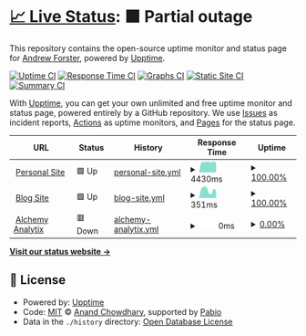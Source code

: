 # [📈 Live Status](https://status.andrewjf.com): <!--live status--> **🟧 Partial outage**

This repository contains the open-source uptime monitor and status page for [Andrew Forster](https://status.andrewjf.com), powered by [Upptime](https://github.com/upptime/upptime).

[![Uptime CI](https://github.com/Andrew-Forster/uptime/workflows/Uptime%20CI/badge.svg)](https://github.com/Andrew-Forster/uptime/actions?query=workflow%3A%22Uptime+CI%22)
[![Response Time CI](https://github.com/Andrew-Forster/uptime/workflows/Response%20Time%20CI/badge.svg)](https://github.com/Andrew-Forster/uptime/actions?query=workflow%3A%22Response+Time+CI%22)
[![Graphs CI](https://github.com/Andrew-Forster/uptime/workflows/Graphs%20CI/badge.svg)](https://github.com/Andrew-Forster/uptime/actions?query=workflow%3A%22Graphs+CI%22)
[![Static Site CI](https://github.com/Andrew-Forster/uptime/workflows/Static%20Site%20CI/badge.svg)](https://github.com/Andrew-Forster/uptime/actions?query=workflow%3A%22Static+Site+CI%22)
[![Summary CI](https://github.com/Andrew-Forster/uptime/workflows/Summary%20CI/badge.svg)](https://github.com/Andrew-Forster/uptime/actions?query=workflow%3A%22Summary+CI%22)

With [Upptime](https://upptime.js.org), you can get your own unlimited and free uptime monitor and status page, powered entirely by a GitHub repository. We use [Issues](https://github.com/Andrew-Forster/uptime/issues) as incident reports, [Actions](https://github.com/Andrew-Forster/uptime/actions) as uptime monitors, and [Pages](https://status.andrewjf.com) for the status page.

<!--start: status pages-->
<!-- This summary is generated by Upptime (https://github.com/upptime/upptime) -->
<!-- Do not edit this manually, your changes will be overwritten -->
<!-- prettier-ignore -->
| URL | Status | History | Response Time | Uptime |
| --- | ------ | ------- | ------------- | ------ |
| <img alt="" src="https://icons.duckduckgo.com/ip3/andrewjf.com.ico" height="13"> [Personal Site](https://andrewjf.com) | 🟩 Up | [personal-site.yml](https://github.com/Andrew-Forster/upptime/commits/HEAD/history/personal-site.yml) | <details><summary><img alt="Response time graph" src="./graphs/personal-site/response-time-week.png" height="20"> 4430ms</summary><br><a href="https://status.andrewjf.com/history/personal-site"><img alt="Response time 660" src="https://img.shields.io/endpoint?url=https%3A%2F%2Fraw.githubusercontent.com%2FAndrew-Forster%2Fupptime%2FHEAD%2Fapi%2Fpersonal-site%2Fresponse-time.json"></a><br><a href="https://status.andrewjf.com/history/personal-site"><img alt="24-hour response time 4146" src="https://img.shields.io/endpoint?url=https%3A%2F%2Fraw.githubusercontent.com%2FAndrew-Forster%2Fupptime%2FHEAD%2Fapi%2Fpersonal-site%2Fresponse-time-day.json"></a><br><a href="https://status.andrewjf.com/history/personal-site"><img alt="7-day response time 4430" src="https://img.shields.io/endpoint?url=https%3A%2F%2Fraw.githubusercontent.com%2FAndrew-Forster%2Fupptime%2FHEAD%2Fapi%2Fpersonal-site%2Fresponse-time-week.json"></a><br><a href="https://status.andrewjf.com/history/personal-site"><img alt="30-day response time 2865" src="https://img.shields.io/endpoint?url=https%3A%2F%2Fraw.githubusercontent.com%2FAndrew-Forster%2Fupptime%2FHEAD%2Fapi%2Fpersonal-site%2Fresponse-time-month.json"></a><br><a href="https://status.andrewjf.com/history/personal-site"><img alt="1-year response time 660" src="https://img.shields.io/endpoint?url=https%3A%2F%2Fraw.githubusercontent.com%2FAndrew-Forster%2Fupptime%2FHEAD%2Fapi%2Fpersonal-site%2Fresponse-time-year.json"></a></details> | <details><summary><a href="https://status.andrewjf.com/history/personal-site">100.00%</a></summary><a href="https://status.andrewjf.com/history/personal-site"><img alt="All-time uptime 99.95%" src="https://img.shields.io/endpoint?url=https%3A%2F%2Fraw.githubusercontent.com%2FAndrew-Forster%2Fupptime%2FHEAD%2Fapi%2Fpersonal-site%2Fuptime.json"></a><br><a href="https://status.andrewjf.com/history/personal-site"><img alt="24-hour uptime 100.00%" src="https://img.shields.io/endpoint?url=https%3A%2F%2Fraw.githubusercontent.com%2FAndrew-Forster%2Fupptime%2FHEAD%2Fapi%2Fpersonal-site%2Fuptime-day.json"></a><br><a href="https://status.andrewjf.com/history/personal-site"><img alt="7-day uptime 100.00%" src="https://img.shields.io/endpoint?url=https%3A%2F%2Fraw.githubusercontent.com%2FAndrew-Forster%2Fupptime%2FHEAD%2Fapi%2Fpersonal-site%2Fuptime-week.json"></a><br><a href="https://status.andrewjf.com/history/personal-site"><img alt="30-day uptime 99.61%" src="https://img.shields.io/endpoint?url=https%3A%2F%2Fraw.githubusercontent.com%2FAndrew-Forster%2Fupptime%2FHEAD%2Fapi%2Fpersonal-site%2Fuptime-month.json"></a><br><a href="https://status.andrewjf.com/history/personal-site"><img alt="1-year uptime 99.95%" src="https://img.shields.io/endpoint?url=https%3A%2F%2Fraw.githubusercontent.com%2FAndrew-Forster%2Fupptime%2FHEAD%2Fapi%2Fpersonal-site%2Fuptime-year.json"></a></details>
| <img alt="" src="https://icons.duckduckgo.com/ip3/blog.andrewjf.com.ico" height="13"> [Blog Site](https://blog.andrewjf.com) | 🟩 Up | [blog-site.yml](https://github.com/Andrew-Forster/upptime/commits/HEAD/history/blog-site.yml) | <details><summary><img alt="Response time graph" src="./graphs/blog-site/response-time-week.png" height="20"> 351ms</summary><br><a href="https://status.andrewjf.com/history/blog-site"><img alt="Response time 348" src="https://img.shields.io/endpoint?url=https%3A%2F%2Fraw.githubusercontent.com%2FAndrew-Forster%2Fupptime%2FHEAD%2Fapi%2Fblog-site%2Fresponse-time.json"></a><br><a href="https://status.andrewjf.com/history/blog-site"><img alt="24-hour response time 311" src="https://img.shields.io/endpoint?url=https%3A%2F%2Fraw.githubusercontent.com%2FAndrew-Forster%2Fupptime%2FHEAD%2Fapi%2Fblog-site%2Fresponse-time-day.json"></a><br><a href="https://status.andrewjf.com/history/blog-site"><img alt="7-day response time 351" src="https://img.shields.io/endpoint?url=https%3A%2F%2Fraw.githubusercontent.com%2FAndrew-Forster%2Fupptime%2FHEAD%2Fapi%2Fblog-site%2Fresponse-time-week.json"></a><br><a href="https://status.andrewjf.com/history/blog-site"><img alt="30-day response time 365" src="https://img.shields.io/endpoint?url=https%3A%2F%2Fraw.githubusercontent.com%2FAndrew-Forster%2Fupptime%2FHEAD%2Fapi%2Fblog-site%2Fresponse-time-month.json"></a><br><a href="https://status.andrewjf.com/history/blog-site"><img alt="1-year response time 348" src="https://img.shields.io/endpoint?url=https%3A%2F%2Fraw.githubusercontent.com%2FAndrew-Forster%2Fupptime%2FHEAD%2Fapi%2Fblog-site%2Fresponse-time-year.json"></a></details> | <details><summary><a href="https://status.andrewjf.com/history/blog-site">100.00%</a></summary><a href="https://status.andrewjf.com/history/blog-site"><img alt="All-time uptime 99.66%" src="https://img.shields.io/endpoint?url=https%3A%2F%2Fraw.githubusercontent.com%2FAndrew-Forster%2Fupptime%2FHEAD%2Fapi%2Fblog-site%2Fuptime.json"></a><br><a href="https://status.andrewjf.com/history/blog-site"><img alt="24-hour uptime 100.00%" src="https://img.shields.io/endpoint?url=https%3A%2F%2Fraw.githubusercontent.com%2FAndrew-Forster%2Fupptime%2FHEAD%2Fapi%2Fblog-site%2Fuptime-day.json"></a><br><a href="https://status.andrewjf.com/history/blog-site"><img alt="7-day uptime 100.00%" src="https://img.shields.io/endpoint?url=https%3A%2F%2Fraw.githubusercontent.com%2FAndrew-Forster%2Fupptime%2FHEAD%2Fapi%2Fblog-site%2Fuptime-week.json"></a><br><a href="https://status.andrewjf.com/history/blog-site"><img alt="30-day uptime 100.00%" src="https://img.shields.io/endpoint?url=https%3A%2F%2Fraw.githubusercontent.com%2FAndrew-Forster%2Fupptime%2FHEAD%2Fapi%2Fblog-site%2Fuptime-month.json"></a><br><a href="https://status.andrewjf.com/history/blog-site"><img alt="1-year uptime 99.66%" src="https://img.shields.io/endpoint?url=https%3A%2F%2Fraw.githubusercontent.com%2FAndrew-Forster%2Fupptime%2FHEAD%2Fapi%2Fblog-site%2Fuptime-year.json"></a></details>
| <img alt="" src="https://icons.duckduckgo.com/ip3/alchemyanalytix.com.ico" height="13"> [Alchemy Analytix](https://alchemyanalytix.com) | 🟥 Down | [alchemy-analytix.yml](https://github.com/Andrew-Forster/upptime/commits/HEAD/history/alchemy-analytix.yml) | <details><summary><img alt="Response time graph" src="./graphs/alchemy-analytix/response-time-week.png" height="20"> 0ms</summary><br><a href="https://status.andrewjf.com/history/alchemy-analytix"><img alt="Response time 165" src="https://img.shields.io/endpoint?url=https%3A%2F%2Fraw.githubusercontent.com%2FAndrew-Forster%2Fupptime%2FHEAD%2Fapi%2Falchemy-analytix%2Fresponse-time.json"></a><br><a href="https://status.andrewjf.com/history/alchemy-analytix"><img alt="24-hour response time 0" src="https://img.shields.io/endpoint?url=https%3A%2F%2Fraw.githubusercontent.com%2FAndrew-Forster%2Fupptime%2FHEAD%2Fapi%2Falchemy-analytix%2Fresponse-time-day.json"></a><br><a href="https://status.andrewjf.com/history/alchemy-analytix"><img alt="7-day response time 0" src="https://img.shields.io/endpoint?url=https%3A%2F%2Fraw.githubusercontent.com%2FAndrew-Forster%2Fupptime%2FHEAD%2Fapi%2Falchemy-analytix%2Fresponse-time-week.json"></a><br><a href="https://status.andrewjf.com/history/alchemy-analytix"><img alt="30-day response time 0" src="https://img.shields.io/endpoint?url=https%3A%2F%2Fraw.githubusercontent.com%2FAndrew-Forster%2Fupptime%2FHEAD%2Fapi%2Falchemy-analytix%2Fresponse-time-month.json"></a><br><a href="https://status.andrewjf.com/history/alchemy-analytix"><img alt="1-year response time 165" src="https://img.shields.io/endpoint?url=https%3A%2F%2Fraw.githubusercontent.com%2FAndrew-Forster%2Fupptime%2FHEAD%2Fapi%2Falchemy-analytix%2Fresponse-time-year.json"></a></details> | <details><summary><a href="https://status.andrewjf.com/history/alchemy-analytix">0.00%</a></summary><a href="https://status.andrewjf.com/history/alchemy-analytix"><img alt="All-time uptime 37.90%" src="https://img.shields.io/endpoint?url=https%3A%2F%2Fraw.githubusercontent.com%2FAndrew-Forster%2Fupptime%2FHEAD%2Fapi%2Falchemy-analytix%2Fuptime.json"></a><br><a href="https://status.andrewjf.com/history/alchemy-analytix"><img alt="24-hour uptime 0.00%" src="https://img.shields.io/endpoint?url=https%3A%2F%2Fraw.githubusercontent.com%2FAndrew-Forster%2Fupptime%2FHEAD%2Fapi%2Falchemy-analytix%2Fuptime-day.json"></a><br><a href="https://status.andrewjf.com/history/alchemy-analytix"><img alt="7-day uptime 0.00%" src="https://img.shields.io/endpoint?url=https%3A%2F%2Fraw.githubusercontent.com%2FAndrew-Forster%2Fupptime%2FHEAD%2Fapi%2Falchemy-analytix%2Fuptime-week.json"></a><br><a href="https://status.andrewjf.com/history/alchemy-analytix"><img alt="30-day uptime 0.00%" src="https://img.shields.io/endpoint?url=https%3A%2F%2Fraw.githubusercontent.com%2FAndrew-Forster%2Fupptime%2FHEAD%2Fapi%2Falchemy-analytix%2Fuptime-month.json"></a><br><a href="https://status.andrewjf.com/history/alchemy-analytix"><img alt="1-year uptime 37.90%" src="https://img.shields.io/endpoint?url=https%3A%2F%2Fraw.githubusercontent.com%2FAndrew-Forster%2Fupptime%2FHEAD%2Fapi%2Falchemy-analytix%2Fuptime-year.json"></a></details>

<!--end: status pages-->

[**Visit our status website →**](https://status.andrewjf.com)

## 📄 License

- Powered by: [Upptime](https://github.com/upptime/upptime)
- Code: [MIT](./LICENSE) © [Anand Chowdhary](https://anandchowdhary.com), supported by [Pabio](https://pabio.com)
- Data in the `./history` directory: [Open Database License](https://opendatacommons.org/licenses/odbl/1-0/)
